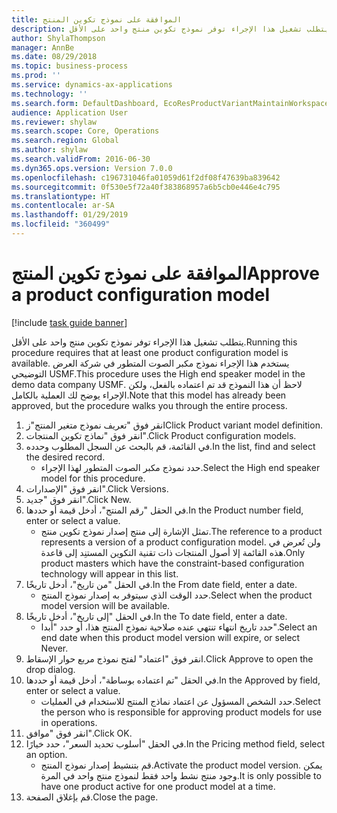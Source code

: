 ```yaml
---
title: الموافقة على نموذج تكوين المنتج
description: يتطلب تشغيل هذا الإجراء توفر نموذج تكوين منتج واحد على الأقل.
author: ShylaThompson
manager: AnnBe
ms.date: 08/29/2018
ms.topic: business-process
ms.prod: ''
ms.service: dynamics-ax-applications
ms.technology: ''
ms.search.form: DefaultDashboard, EcoResProductVariantMaintainWorkspace, PCProductConfigurationModelListPage, PCProductModelVersion, PCApproveProductModelVersion, HcmWorkerLookUp
audience: Application User
ms.reviewer: shylaw
ms.search.scope: Core, Operations
ms.search.region: Global
ms.author: shylaw
ms.search.validFrom: 2016-06-30
ms.dyn365.ops.version: Version 7.0.0
ms.openlocfilehash: c196731046fa01059d61f2df08f47639ba839642
ms.sourcegitcommit: 0f530e5f72a40f383868957a6b5cb0e446e4c795
ms.translationtype: HT
ms.contentlocale: ar-SA
ms.lasthandoff: 01/29/2019
ms.locfileid: "360499"
---
```

# <a name="approve-a-product-configuration-model"></a><span data-ttu-id="f497a-103">الموافقة على نموذج تكوين المنتج</span><span class="sxs-lookup"><span data-stu-id="f497a-103">Approve a product configuration model</span></span>

[!include [task guide banner](../../includes/task-guide-banner.md)]

<span data-ttu-id="f497a-104">يتطلب تشغيل هذا الإجراء توفر نموذج تكوين منتج واحد على الأقل.</span><span class="sxs-lookup"><span data-stu-id="f497a-104">Running this procedure requires that at least one product configuration model is available.</span></span> <span data-ttu-id="f497a-105">يستخدم هذا الإجراء نموذج مكبر الصوت المتطور في شركة العرض التوضيحي USMF.</span><span class="sxs-lookup"><span data-stu-id="f497a-105">This procedure uses the High end speaker model in the demo data company USMF.</span></span> <span data-ttu-id="f497a-106">لاحظ أن هذا النموذج قد تم اعتماده بالفعل، ولكن الإجراء يوضح لك العملية بالكامل.</span><span class="sxs-lookup"><span data-stu-id="f497a-106">Note that this model has already been approved, but the procedure walks you through the entire process.</span></span>

1. <span data-ttu-id="f497a-107">انقر فوق "تعريف نموذج متغير المنتج"ز</span><span class="sxs-lookup"><span data-stu-id="f497a-107">Click Product variant model definition.</span></span>
2. <span data-ttu-id="f497a-108">انقر فوق "نماذج تكوين المنتجات".</span><span class="sxs-lookup"><span data-stu-id="f497a-108">Click Product configuration models.</span></span>
3. <span data-ttu-id="f497a-109">في القائمة، قم بالبحث عن السجل المطلوب وحدده.</span><span class="sxs-lookup"><span data-stu-id="f497a-109">In the list, find and select the desired record.</span></span>
    * <span data-ttu-id="f497a-110">حدد نموذج مكبر الصوت المتطور لهذا الإجراء.</span><span class="sxs-lookup"><span data-stu-id="f497a-110">Select the High end speaker model for this procedure.</span></span>  
4. <span data-ttu-id="f497a-111">انقر فوق "الإصدارات".</span><span class="sxs-lookup"><span data-stu-id="f497a-111">Click Versions.</span></span>
5. <span data-ttu-id="f497a-112">انقر فوق "جديد".</span><span class="sxs-lookup"><span data-stu-id="f497a-112">Click New.</span></span>
6. <span data-ttu-id="f497a-113">في الحقل "رقم المنتج"، أدخل قيمة أو حددها.</span><span class="sxs-lookup"><span data-stu-id="f497a-113">In the Product number field, enter or select a value.</span></span>
    * <span data-ttu-id="f497a-114">تمثل الإشارة إلى منتج إصدار نموذج تكوين منتج.</span><span class="sxs-lookup"><span data-stu-id="f497a-114">The reference to a product represents a version of a product configuration model.</span></span> <span data-ttu-id="f497a-115">ولن تُعرض في هذه القائمة إلا أصول المنتجات ذات تقنية التكوين المستنِد إلى قاعدة.</span><span class="sxs-lookup"><span data-stu-id="f497a-115">Only product masters which have the constraint-based configuration technology will appear in this list.</span></span>  
7. <span data-ttu-id="f497a-116">في الحقل "من تاريخ"، أدخل تاريخًا.</span><span class="sxs-lookup"><span data-stu-id="f497a-116">In the From date field, enter a date.</span></span>
    * <span data-ttu-id="f497a-117">حدد الوقت الذي سيتوفر به إصدار نموذج المنتج.</span><span class="sxs-lookup"><span data-stu-id="f497a-117">Select when the product model version will be available.</span></span>  
8. <span data-ttu-id="f497a-118">في الحقل "إلى تاريخ"، أدخل تاريخًا.</span><span class="sxs-lookup"><span data-stu-id="f497a-118">In the To date field, enter a date.</span></span>
    * <span data-ttu-id="f497a-119">حدد تاريخ انتهاء تنتهي عنده صلاحية نموذج المنتج هذا، أو حدد "أبدا".</span><span class="sxs-lookup"><span data-stu-id="f497a-119">Select an end date when this product model version will expire, or select Never.</span></span>  
9. <span data-ttu-id="f497a-120">انقر فوق "اعتماد" لفتح نموذج مربع حوار الإسقاط.‬</span><span class="sxs-lookup"><span data-stu-id="f497a-120">Click Approve to open the drop dialog.</span></span>
10. <span data-ttu-id="f497a-121">في الحقل "تم اعتماده بوساطة"، أدخل قيمة أو حددها.</span><span class="sxs-lookup"><span data-stu-id="f497a-121">In the Approved by field, enter or select a value.</span></span>
    * <span data-ttu-id="f497a-122">حدد الشخص المسؤول عن اعتماد نماذج المنتج للاستخدام في العمليات.</span><span class="sxs-lookup"><span data-stu-id="f497a-122">Select the person who is responsible for approving product models for use in operations.</span></span>  
11. <span data-ttu-id="f497a-123">انقر فوق "موافق".</span><span class="sxs-lookup"><span data-stu-id="f497a-123">Click OK.</span></span>
12. <span data-ttu-id="f497a-124">في الحقل "أسلوب تحديد السعر‬"، حدد خيارًا.</span><span class="sxs-lookup"><span data-stu-id="f497a-124">In the Pricing method field, select an option.</span></span>
    * <span data-ttu-id="f497a-125">قم بتنشيط إصدار نموذج المنتج.</span><span class="sxs-lookup"><span data-stu-id="f497a-125">Activate the product model version.</span></span> <span data-ttu-id="f497a-126">يمكن وجود منتج نشط واحد فقط لنموذج منتج واحد في المرة.</span><span class="sxs-lookup"><span data-stu-id="f497a-126">It is only possible to have one product active for one product model at a time.</span></span>  
13. <span data-ttu-id="f497a-127">قم بإغلاق الصفحة.</span><span class="sxs-lookup"><span data-stu-id="f497a-127">Close the page.</span></span>

